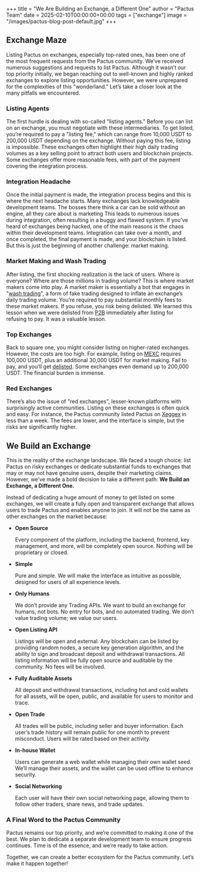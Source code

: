 +++
title = "We Are Building an Exchange, a Different One"
author = "Pactus Team"
date = 2025-02-10T00:00:00+00:00
tags = ["exchange"]
image = "/images/pactus-blog-post-default.jpg"
+++

## Exchange Maze

Listing Pactus on exchanges, especially top-rated ones,
has been one of the most frequent requests from the Pactus community.
We’ve received numerous suggestions and requests to list Pactus.
Although it wasn’t our top priority initially, we began reaching out to well-known and
highly ranked exchanges to explore listing opportunities.
However, we were unprepared for the complexities of this "wonderland."
Let’s take a closer look at the many pitfalls we encountered.

### Listing Agents

The first hurdle is dealing with so-called "listing agents."
Before you can list on an exchange, you must negotiate with these intermediaries.
To get listed, you’re required to pay a "listing fee," which can range from 10,000 USDT to 200,000 USDT
depending on the exchange. Without paying this fee, listing is impossible.
These exchanges often highlight their high daily trading volumes as a key selling point to
attract both users and blockchain projects.
Some exchanges offer more reasonable fees, with part of the payment covering the integration process.

### Integration Headache

Once the initial payment is made, the integration process begins and this is where the next headache starts.
Many exchanges lack knowledgeable development teams.
The bosses there think a car can be sold without an engine, all they care about is marketing
This leads to numerous issues during integration, often resulting in a buggy and flawed system.
If you’ve heard of exchanges being hacked, one of the main reasons is the chaos within their development teams.
Integration can take over a month, and once completed, the final payment is made, and your blockchain is listed.
But this is just the beginning of another challenge: market making.

### Market Making and Wash Trading

After listing, the first shocking realization is the lack of users. Where is everyone?
Where are those millions in trading volume?
This is where market makers come into play.
A market maker is essentially a bot that engages in
"[wash trading](https://en.wikipedia.org/wiki/Wash_trade)",
a form of fake trading designed to inflate an exchange’s daily trading volume.
You’re required to pay substantial monthly fees to these market makers.
If you refuse, you risk being delisted.
We learned this lesson when we were delisted from [P2B](https://p2pb2b.com/)
immediately after listing for refusing to pay.
It was a valuable lesson.

### Top Exchanges

Back to square one, you might consider listing on higher-rated exchanges.
However, the costs are too high.
For example, listing on [MEXC](https://mexc.com) requires 100,000 USDT,
plus an additional 30,000 USDT for market making.
Fail to pay, and you’ll get [delisted](https://www.mexc.com/support/sections/15425930840736).
Some exchanges even demand up to 200,000 USDT. The financial burden is immense.

### Red Exchanges

There’s also the issue of "red exchanges", lesser-known platforms with surprisingly active communities.
Listing on these exchanges is often quick and easy.
For instance, the Pactus community listed Pactus on
[Xeggex](https://pactus.org/2025/02/10/important-announcement-regarding-xeggex-exploit/) in less than a week.
The fees are lower, and the interface is simple, but the risks are significantly higher.

## We Build an Exchange

This is the reality of the exchange landscape.
We faced a tough choice: list Pactus on risky exchanges or
dedicate substantial funds to exchanges that may or may not have genuine users, despite their marketing claims.
However, we’ve made a bold decision to take a different path:
**We Build an Exchange, a Different One.**

Instead of dedicating a huge amount of money to get listed on some exchanges,
we will create a fully open and transparent exchange that allows users to trade Pactus and enables anyone to join.
It will not be the same as other exchanges on the market because:

- **Open Source**

  Every component of the platform, including the backend, frontend, key management,
  and more, will be completely open source.
  Nothing will be proprietary or closed.

- **Simple**

  Pure and simple.
  We will make the interface as intuitive as possible, designed for users of all experience levels.

- **Only Humans**

  We don’t provide any Trading APIs.
  We want to build an exchange for humans, not bots.
  No entry for bots, and no automated trading.
  We don’t value trading volume; we value our users.

- **Open Listing API**

  Listings will be open and external.
  Any blockchain can be listed by providing random nodes, a secure key generation algorithm, and
  the ability to sign and broadcast deposit and withdrawal transactions.
  All listing information will be fully open source and auditable by the community. No fees will be involved.

- **Fully Auditable Assets**

  All deposit and withdrawal transactions, including hot and cold wallets for all assets, will be open, public,
  and available for users to monitor and trace.

- **Open Trade**

  All trades will be public, including seller and buyer information.
  Each user’s trade history will remain public for one month to prevent misconduct.
  Users will be rated based on their activity.

- **In-house Wallet**

  Users can generate a web wallet while managing their own wallet seed.
  We’ll manage their assets, and the wallet can be used offline to enhance security.

- **Social Networking**

  Each user will have their own social networking page, allowing them to follow other traders, share news,
  and trade updates.

### A Final Word to the Pactus Community

Pactus remains our top priority, and we’re committed to making it one of the best.
We plan to dedicate a separate development team to ensure progress continues.
Time is of the essence, and we’re ready to take action.

Together, we can create a better ecosystem for the Pactus community.
Let’s make it happen together!

